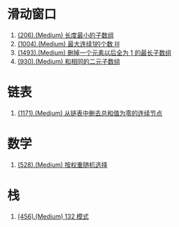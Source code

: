 # 滑动窗口

1. [(206).(Medium) 长度最小的子数组][206]
2. [(1004).(Medium) 最大连续1的个数 III][1004]
3. [(1493).(Medium) 删掉一个元素以后全为 1 的最长子数组][1493]
4. [(930).(Medium) 和相同的二元子数组][930]

# 链表

1. [(1171).(Medium) 从链表中删去总和值为零的连续节点][1171]

# 数学

1. [(528).(Medium) 按权重随机选择][528]

# 栈

1. [(456).(Medium) 132 模式][456]


[206]: ../slidewindow/E206_Medium_MinimumSizeSubarraySum.java
[1171]: ../linkedlist/E1171_Medium_RemoveZeroSumConsecutiveNodesFromLinkedList.java
[528]: ../math/E528_Medium_RandomPickWithWeight.java
[456]: ../stack/E456_Medium_132Pattern.java
[1004]: ../slidewindow/E1004_Medium_MaxConsecutiveOnesIII.java
[1493]: ../slidewindow/E1493_Medium_LongestSubarrayOf1AfterDeletingOneElement.java
[930]: ../slidewindow/E930_Medium_BinarySubarraysWithSum.java